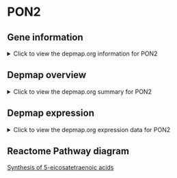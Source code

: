 <h1>PON2</h1>

<h2>Gene information</h2>
<details>
  <summary>Click to view the depmap.org information for PON2</summary>
  <iframe src="https://depmap.org/portal/gene/PON2?tab=about" style="border:none;width:100%;height:800px"></iframe>
</details>

<h2>Depmap overview</h2>
<details>
  <summary>Click to view the depmap.org summary for PON2</summary>
  <iframe src="https://depmap.org/portal/gene/PON2?tab=overview" style="border:none;width:100%;height:800px"></iframe>
</details>

<h2>Depmap expression</h2>
<details>
  <summary>Click to view the depmap.org expression data for PON2</summary>
  <iframe src="https://depmap.org/portal/gene/PON2?tab=characterization" style="border:none;width:100%;height:800px"></iframe>
</details>



<h2>Reactome Pathway diagram</h2>
<a href="https://reactome.org/PathwayBrowser/#/R-HSA-2142688">Synthesis of 5-eicosatetraenoic acids</a>



